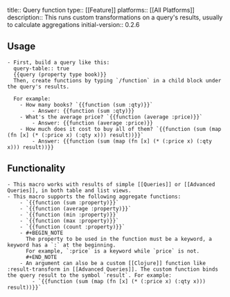 title:: Query function
type:: [[Feature]]
platforms:: [[All Platforms]]
description:: This runs custom transformations on a query's results, usually to calculate aggregations
initial-version:: 0.2.6

## Usage
	- First, build a query like this:
	  query-table:: true
	  {{query (property type book)}}
	  Then, create functions by typing `/function` in a child block under the query's results.
	  
	  For example:
		- How many books? `{{function (sum :qty)}}`
			- Answer: {{function (sum :qty)}}
		- What's the average price? `{{function (average :price)}}`
			- Answer: {{function (average :price)}}
		- How much does it cost to buy all of them? `{{function (sum (map (fn [x] (* (:price x) (:qty x))) result))}}`
			- Answer: {{function (sum (map (fn [x] (* (:price x) (:qty x))) result))}}
## Functionality
	- This macro works with results of simple [[Queries]] or [[Advanced Queries]], in both table and list views.
	- This macro supports the following aggregate functions:
		- `{{function (sum :property)}}`
		- `{{function (average :property)}}`
		- `{{function (min :property)}}`
		- `{{function (max :property)}}`
		- `{{function (count :property)}}`
		- #+BEGIN_NOTE
		  The property to be used in the function must be a keyword, a keyword has a `:` at the beginning.
		  For example, `:price` is a keyword while `price` is not.
		  #+END_NOTE
		- An argument can also be a custom [[Clojure]] function like :result-transform in [[Advanced Queries]]. The custom function binds the query result to the symbol `result`. For example:
			- `{{function (sum (map (fn [x] (* (:price x) (:qty x))) result))}}`